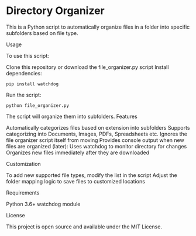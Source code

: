 # Directory Organizer
This is a Python script to automatically organize files in a folder into specific subfolders based on file type.

Usage

To use this script:

Clone this repository or download the file_organizer.py script
Install dependencies:

    pip install watchdog

Run the script:
```
python file_organizer.py
```
The script will organize them into subfolders.
Features

Automatically categorizes files based on extension into subfolders
Supports categorizing into Documents, Images, PDFs, Spreadsheets etc.
Ignores the file organizer script itself from moving
Provides console output when new files are organized
(later): Uses watchdog to monitor directory for changes
Organizes new files immediately after they are downloaded

Customization

To add new supported file types, modify the list in the script
Adjust the folder mapping logic to save files to customized locations

Requirements

Python 3.6+
watchdog module

License

This project is open source and available under the MIT License.
